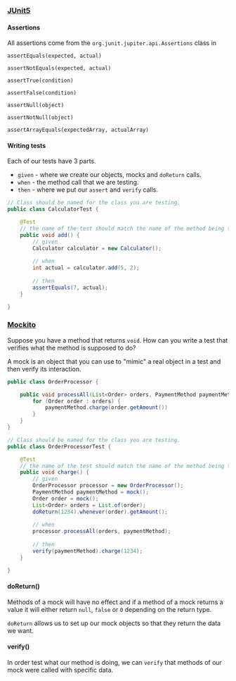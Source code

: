 ### [JUnit5](https://junit.org/junit5/)

#### Assertions

All assertions come from the `org.junit.jupiter.api.Assertions` class in

`assertEquals(expected, actual)`

`assertNotEquals(expected, actual)`

`assertTrue(condition)`

`assertFalse(condition)`

`assertNull(object)`

`assertNotNull(object)`

`assertArrayEquals(expectedArray, actualArray)`

#### Writing tests

Each of our tests have 3 parts.

- `given` - where we create our objects, mocks and `doReturn` calls.
- `when` - the method call that we are testing.
- `then` - where we put our `assert` and `verify` calls.

``` java
// Class should be named for the class you are testing.
public class CalculatorTest {

    @Test
    // the name of the test should match the name of the method being tested.
    public void add() {
        // given
        Calculator calculator = new Calculator();
        
        // when
        int actual = calculator.add(5, 2);
        
        // then
        assertEquals(7, actual);
    }

}
```

### [Mockito](https://site.mockito.org/)

Suppose you have a method that returns `void`. How can you write a test that verifies what the method is supposed to do?

A mock is an object that you can use to "mimic" a real object in a test and then verify its interaction.

``` java 
public class OrderProcessor {

    public void processAll(List<Order> orders, PaymentMethod paymentMethod) {   
        for (Order order : orders) {
            paymentMethod.charge(order.getAmount())
        }
    }
}

// Class should be named for the class you are testing.
public class OrderProcessorTest {

    @Test
    // the name of the test should match the name of the method being tested.
    public void charge() {
        // given
        OrderProcessor processor = new OrderProcessor();
        PaymentMethod paymentMethod = mock();
        Order order = mock();
        List<Order> orders = List.of(order);
        doReturn(1234).whenever(order).getAmount();
        
        // when
        processor.processAll(orders, paymentMethod);
        
        // then
        verify(paymentMethod).charge(1234);
    }

}
```

#### doReturn()

Methods of a mock will have no effect and if a method of a mock returns a value it will either return `null`, `false`
or `0` depending on the return type.

`doReturn` allows us to set up our mock objects so that they return the data we want.

#### verify()

In order test what our method is doing, we can `verify` that methods of our mock were called with specific data.